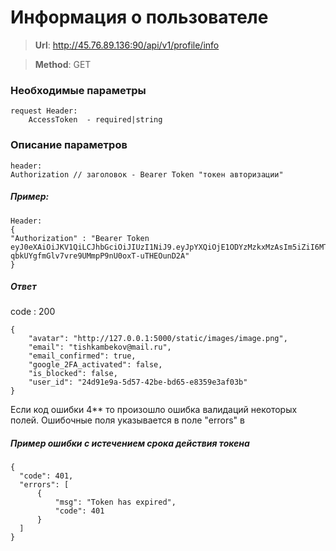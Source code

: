 #  Информация о пользователе

> **Url**: http://45.76.89.136:90/api/v1/profile/info

> **Method**: GET



### Необходимые параметры

``` 
request Header:
    AccessToken  - required|string
```

### Описание параметров

```
header:
Authorization // заголовок - Bearer Token "токен авторизации"

```
##### Пример:

```
Header:
{
"Authorization" : "Bearer Token eyJ0eXAiOiJKV1QiLCJhbGciOiJIUzI1NiJ9.eyJpYXQiOjE1ODYzMzkxMzAsIm5iZiI6MTU4NjMzOTEzMCwianRpIjoiZjcxMDBmZmItYWFhMy00ZGM3LThmNDItOThjZDAxYzQ2MjQwIiwiZXhwIjoxNTg2MzQ2MzMwLCJpZGVudGl0eSI6IjkzIiwiZnJlc2giOmZhbHNlLCJ0eXBlIjoiYWNjZXNzIn0.3HW-qbkUYgfmGlv7vre9UMmpP9nU0oxT-uTHEOunD2A"
}
```


##### Ответ

code : 200
```
{
    "avatar": "http://127.0.0.1:5000/static/images/image.png",
    "email": "tishkambekov@mail.ru",
    "email_confirmed": true,
    "google_2FA_activated": false,
    "is_blocked": false,
    "user_id": "24d91e9a-5d57-42be-bd65-e8359e3af03b"
}
```

Если код ошибки 4** то произошло ошибка валидаций некоторых полей. Ошибочные поля указывается в поле "errors" в 
#####  Пример ошибки с истечением срока действия токена
```
{
  "code": 401,
  "errors": [
      {
          "msg": "Token has expired",
          "code": 401
      }
  ]
}
```